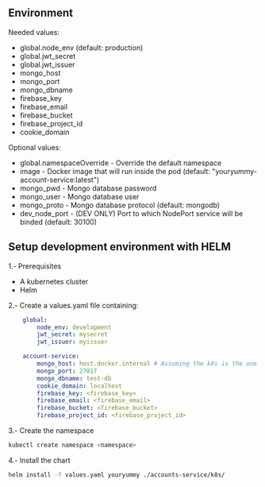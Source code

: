 ## Environment
Needed values:
* global.node_env (default: production)
* global.jwt_secret
* global.jwt_issuer
* mongo_host
* mongo_port
* mongo_dbname
* firebase_key
* firebase_email
* firebase_bucket
* firebase_project_id
* cookie_domain

Optional values:
* global.namespaceOverride - Override the default namespace
* image - Docker image that will run inside the pod (default: "youryummy-account-service:latest")
* mongo_pwd - Mongo database password
* mongo_user - Mongo database user
* mongo_proto - Mongo database protocol (default: mongodb)
* dev_node_port - (DEV ONLY) Port to which NodePort service will be binded (default: 30100)

## Setup development environment with HELM
1.- Prerequisites
* A kubernetes cluster
* Helm

2.- Create a values.yaml file containing:
```yaml
    global:
        node_env: development
        jwt_secret: mysecret 
        jwt_issuer: myissuer

    account-service:
        mongo_host: host.docker.internal # Assuming the k8s is the one provided by Docker-Desktop
        mongo_port: 27017
        mongo_dbname: test-db
        cookie_domain: localhost
        firebase_key: <firebase_key>
        firebase_email: <firebase_email>
        firebase_bucket: <firebase_bucket>
        firebase_project_id: <firebase_project_id>
```

3.- Create the namespace
```sh
kubectl create namespace <namespace>
```

4.- Install the chart
```sh
helm install -f values.yaml youryummy ./accounts-service/k8s/
```